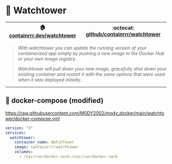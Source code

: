 # :scroll: Watchtower
| :house: [containrrr.dev/watchtower](https://containrrr.dev/watchtower/) | :octocat: [github/containrrr/watchtower](https://github.com/containrrr/watchtower) |
| --- | --- |

> _With watchtower you can update the running version of your containerized app simply by pushing a new image to the Docker Hub or your own image registry._
>
> _Watchtower will pull down your new image, gracefully shut down your existing container and restart it with the same options that were used when it was deployed initially._
___

## :whale2: docker-compose (modified)
https://raw.githubusercontent.com/M0DY2002/mody_docker/main/watchtower/docker-compose.yml
```yml
version: "3"
services:
  watchtower:
    container_name: WatchTower
    image: containrrr/watchtower
    volumes:
      - /var/run/docker.sock:/var/run/docker.sock
```
